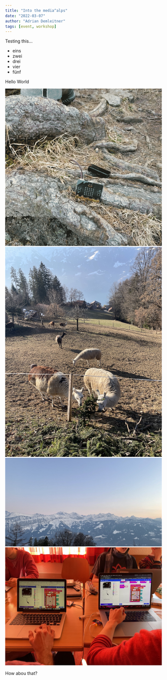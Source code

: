 ```yaml
---
title: "Into the media^alps"
date: "2022-03-07"
author: "Adrian Demleitner"
tags: [event, workshop]
---
```

Testing this…

- eins
- zwei
- drei
- vier
- fünf

Hello World

![a micro:bit in the wild](files/2022-03-07-16-49-04.png)
![There were lamas!](files/mediaalps_lamas.jpg)
![The view from the place was absolutely breath taking](files/mediaalps_view.jpg)
![There was also a lot of sound nerding going on](files/mediaalps_sound.jpg)

How abou that?